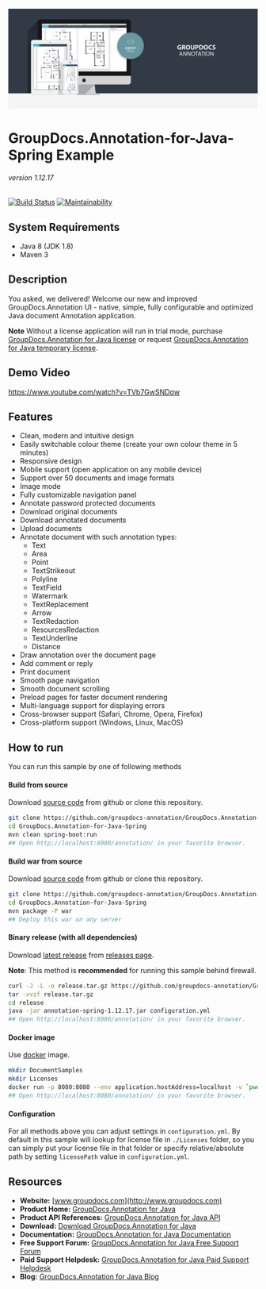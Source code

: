![Alt text](https://raw.githubusercontent.com/groupdocs-annotation/groupdocs-annotation.github.io/master/resources/image/banner.png "GroupDocs.Annotation")
# GroupDocs.Annotation-for-Java-Spring Example
###### version 1.12.17

[![Build Status](https://travis-ci.org/groupdocs-annotation/GroupDocs.Annotation-for-Java-Spring.svg?branch=master)](https://travis-ci.org/groupdocs-annotation/GroupDocs.Annotation-for-Java-Spring)
[![Maintainability](https://api.codeclimate.com/v1/badges/f6de7b4597a02ddb09df/maintainability)](https://codeclimate.com/github/groupdocs-annotation/GroupDocs.Annotation-for-Java-Spring/maintainability)

## System Requirements
- Java 8 (JDK 1.8)
- Maven 3


## Description
You asked, we delivered! Welcome our new and improved GroupDocs.Annotation UI - native, simple, fully configurable and optimized Java document Annotation application.

**Note** Without a license application will run in trial mode, purchase [GroupDocs.Annotation for Java license](https://purchase.groupdocs.com/order-online-step-1-of-8.aspx) or request [GroupDocs.Annotation for Java temporary license](https://purchase.groupdocs.com/temporary-license).


## Demo Video
https://www.youtube.com/watch?v=TVb7GwSNDqw


## Features
- Clean, modern and intuitive design
- Easily switchable colour theme (create your own colour theme in 5 minutes)
- Responsive design
- Mobile support (open application on any mobile device)
- Support over 50 documents and image formats
- Image mode
- Fully customizable navigation panel
- Annotate password protected documents
- Download original documents
- Download annotated documents
- Upload documents
- Annotate document with such annotation types: 
   * Text
   * Area
   * Point
   * TextStrikeout
   * Polyline
   * TextField
   * Watermark
   * TextReplacement
   * Arrow
   * TextRedaction
   * ResourcesRedaction
   * TextUnderline
   * Distance
- Draw annotation over the document page
- Add comment or reply
- Print document
- Smooth page navigation
- Smooth document scrolling
- Preload pages for faster document rendering
- Multi-language support for displaying errors
- Cross-browser support (Safari, Chrome, Opera, Firefox)
- Cross-platform support (Windows, Linux, MacOS)

## How to run

You can run this sample by one of following methods

#### Build from source

Download [source code](https://github.com/groupdocs-annotation/GroupDocs.Annotation-for-Java-Spring/archive/master.zip) from github or clone this repository.

```bash
git clone https://github.com/groupdocs-annotation/GroupDocs.Annotation-for-Java-Spring
cd GroupDocs.Annotation-for-Java-Spring
mvn clean spring-boot:run
## Open http://localhost:8080/annotation/ in your favorite browser.
```

#### Build war from source

Download [source code](https://github.com/groupdocs-annotation/GroupDocs.Annotation-for-Java-Spring/archive/master.zip) from github or clone this repository.

```bash
git clone https://github.com/groupdocs-annotation/GroupDocs.Annotation-for-Java-Spring
cd GroupDocs.Annotation-for-Java-Spring
mvn package -P war
## Deploy this war on any server
```

#### Binary release (with all dependencies)

Download [latest release](https://github.com/groupdocs-annotation/GroupDocs.Annotation-for-Java-Spring/releases/latest) from [releases page](https://github.com/groupdocs-annotation/GroupDocs.Annotation-for-Java-Spring/releases). 

**Note**: This method is **recommended** for running this sample behind firewall.

```bash
curl -J -L -o release.tar.gz https://github.com/groupdocs-annotation/GroupDocs.Annotation-for-Java-Spring/releases/download/1.12.17/release.tar.gz
tar -xvzf release.tar.gz
cd release
java -jar annotation-spring-1.12.17.jar configuration.yml
## Open http://localhost:8080/annotation/ in your favorite browser.
```

#### Docker image
Use [docker](https://www.docker.com/) image.

```bash
mkdir DocumentSamples
mkdir Licenses
docker run -p 8080:8080 --env application.hostAddress=localhost -v `pwd`/DocumentSamples:/home/groupdocs/app/DocumentSamples -v `pwd`/Licenses:/home/groupdocs/app/Licenses groupdocs/annotation
## Open http://localhost:8080/annotation/ in your favorite browser.
```

#### Configuration
For all methods above you can adjust settings in `configuration.yml`. By default in this sample will lookup for license file in `./Licenses` folder, so you can simply put your license file in that folder or specify relative/absolute path by setting `licensePath` value in `configuration.yml`. 


## Resources
- **Website:** [www.groupdocs.com](http://www.groupdocs.com)
- **Product Home:** [GroupDocs.Annotation for Java](https://products.groupdocs.com/annotation/java)
- **Product API References:** [GroupDocs.Annotation for Java API](https://apireference.groupdocs.com)
- **Download:** [Download GroupDocs.Annotation for Java](http://downloads.groupdocs.com/annotation/java)
- **Documentation:** [GroupDocs.Annotation for Java Documentation](https://docs.groupdocs.com/dashboard.action)
- **Free Support Forum:** [GroupDocs.Annotation for Java Free Support Forum](https://forum.groupdocs.com/c/annotation)
- **Paid Support Helpdesk:** [GroupDocs.Annotation for Java Paid Support Helpdesk](https://helpdesk.groupdocs.com)
- **Blog:** [GroupDocs.Annotation for Java Blog](https://blog.groupdocs.com/category/groupdocs-annotation-product-family)
